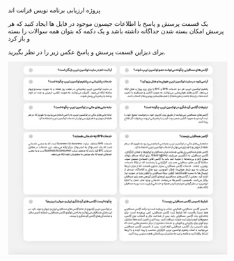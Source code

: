 پروژه ارزیابی برنامه نویس فرانت اند

یک قسمت پرسش و پاسخ با اطلاعات جیسون موجود در فایل ها ایجاد کنید که هر پرسش امکان بسته شدن جداگانه داشته باشد و یک دکمه که بتوان همه سوالات را بسته و باز کرد 

برای دیزاین قسمت پرسش و پاسخ عکس زیر را در نظر بگیرید.


![alt text](https://github.com/erfank245/frontend-project/blob/master/q&a.jpg?raw=true)
